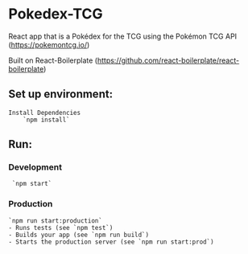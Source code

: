 # Pokedex-TCG

React app that is a Pokédex for the TCG using the Pokémon TCG API (https://pokemontcg.io/) 

Built on React-Boilerplate (https://github.com/react-boilerplate/react-boilerplate)

## Set up environment:
		
	Install Dependencies 
		`npm install`

## Run:
  ### Development
     `npm start`
     
  ### Production
    `npm run start:production`	   
    - Runs tests (see `npm test`)	
    - Builds your app (see `npm run build`)	
    - Starts the production server (see `npm run start:prod`)

